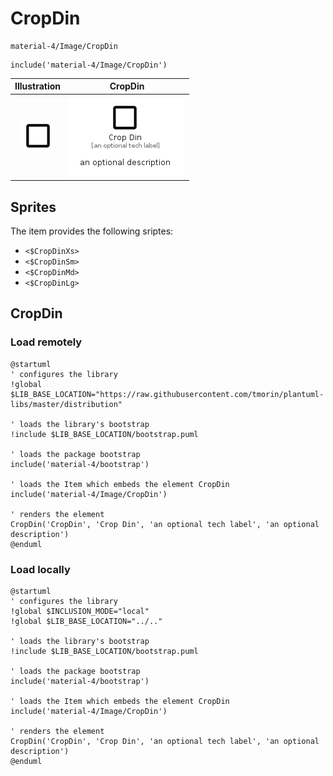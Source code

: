 # CropDin


```text
material-4/Image/CropDin
```

```text
include('material-4/Image/CropDin')
```



| Illustration | CropDin |
| :---: | :---: |
| ![illustration for Illustration](../../material-4/Image/CropDin.png) | ![illustration for CropDin](../../material-4/Image/CropDin.Local.png) |



## Sprites
The item provides the following sriptes:

- `<$CropDinXs>`
- `<$CropDinSm>`
- `<$CropDinMd>`
- `<$CropDinLg>`





## CropDin

### Load remotely
```plantuml
@startuml
' configures the library
!global $LIB_BASE_LOCATION="https://raw.githubusercontent.com/tmorin/plantuml-libs/master/distribution"

' loads the library's bootstrap
!include $LIB_BASE_LOCATION/bootstrap.puml

' loads the package bootstrap
include('material-4/bootstrap')

' loads the Item which embeds the element CropDin
include('material-4/Image/CropDin')

' renders the element
CropDin('CropDin', 'Crop Din', 'an optional tech label', 'an optional description')
@enduml
```

### Load locally
```plantuml
@startuml
' configures the library
!global $INCLUSION_MODE="local"
!global $LIB_BASE_LOCATION="../.."

' loads the library's bootstrap
!include $LIB_BASE_LOCATION/bootstrap.puml

' loads the package bootstrap
include('material-4/bootstrap')

' loads the Item which embeds the element CropDin
include('material-4/Image/CropDin')

' renders the element
CropDin('CropDin', 'Crop Din', 'an optional tech label', 'an optional description')
@enduml
```

